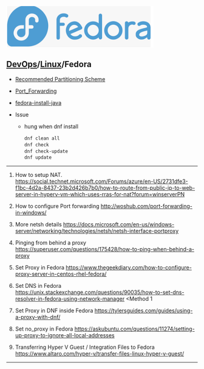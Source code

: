 [![](./resource/fedora.png)](https://getfedora.org/)
## [DevOps]/[Linux]/Fedora

- [Recommended Partitioning Scheme](https://access.redhat.com/documentation/en-us/red_hat_enterprise_linux/6/html/installation_guide/s2-diskpartrecommend-x86)

- [Port_Forwarding](https://docs.fedoraproject.org/en-US/Fedora/19/html/Security_Guide/sec-Configure_Port_Forwarding-CLI.html)
- [fedora-install-java](https://phoenixnap.com/kb/fedora-install-java)

- Issue
  - hung when dnf install
    ```bash
    dnf clean all
    dnf check
    dnf check-update
    dnf update
    ```

---
1.	How to setup NAT.
https://social.technet.microsoft.com/Forums/azure/en-US/2731dfe3-f1bc-4d2a-8437-23b2d426b7b0/how-to-route-from-public-ip-to-web-server-in-hyperv-vm-which-uses-rras-for-nat?forum=winserverPN

2.	How to configure Port forwarding
http://woshub.com/port-forwarding-in-windows/

3.	More netsh details
https://docs.microsoft.com/en-us/windows-server/networking/technologies/netsh/netsh-interface-portproxy

4.	Pinging from behind a proxy
https://superuser.com/questions/175428/how-to-ping-when-behind-a-proxy

5.	Set Proxy in Fedora
https://www.thegeekdiary.com/how-to-configure-proxy-server-in-centos-rhel-fedora/

6.	Set DNS in Fedora
https://unix.stackexchange.com/questions/90035/how-to-set-dns-resolver-in-fedora-using-network-manager <Method 1

7.	Set Proxy in DNF inside Fedora
https://tylersguides.com/guides/using-a-proxy-with-dnf/

8.	Set no_proxy in Fedora
https://askubuntu.com/questions/11274/setting-up-proxy-to-ignore-all-local-addresses

9.	Transferring Hyper V Guest / Integration Files to Fedora
https://www.altaro.com/hyper-v/transfer-files-linux-hyper-v-guest/



---
[DevOps]: <../../README.md>
[linux]: <./linux.md>